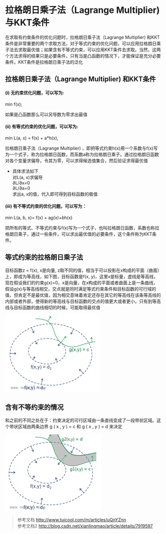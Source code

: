 # 拉格朗日乘子法（Lagrange Multiplier)与KKT条件
在求取有约束条件的优化问题时，拉格朗日乘子法（Lagrange Multiplier) 和KKT条件是非常重要的两个求取方法，对于等式约束的优化问题，可以应用拉格朗日乘子法去求取最优值；如果含有不等式约束，可以应用KKT条件去求取。当然，这两个方法求得的结果只是必要条件，只有当是凸函数的情况下，才能保证是充分必要条件。KKT条件是拉格朗日乘子法的泛化

## 拉格朗日乘子法（Lagrange Multiplier) 和KKT条件
#### (i) 无约束优化问题，可以写为:

min f(x);  

如果是凸函数那么可以另导数为零求出最值

#### (ii) 有等式约束的优化问题，可以写为:

  min L(a, x) = f(x) + a*h(x),

拉格朗日乘子法（Lagrange Multiplier) ，即把等式约束h(x)用一个系数与f(x)写为一个式子，称为拉格朗日函数，而系数a称为拉格朗日乘子。通过拉格朗日函数对各个变量求偏导，令其为零，可以求得候选值集合，然后验证求得最优值
* 具体求法如下  
对L(a, x)求偏导  
∂L/∂x=0  
∂L/∂a=0  
求出a, x的值，代入即可得到目标函数的极值

#### (iii) 有不等式约束的优化问题，可以写为：

  min L(a, b, x)= f(x) + a*g(x)+b*h(x)

  把所有的等式、不等式约束与f(x)写为一个式子，也叫拉格朗日函数，系数也称拉格朗日乘子，通过一些条件，可以求出最优值的必要条件，这个条件称为KKT条件。
## 等式约束的拉格朗日乘子法
目标函数z = f(x), x是向量, z取不同的值，相当于可以投影在x构成的平面（曲面）上，即成为等高线，如下图，目标函数是f(x, y)，这里x是标量，虚线是等高线，现在假设我们的约束g(x)=0，x是向量，在x构成的平面或者曲面上是一条曲线，假设g(x)与等高线相交，交点就是同时满足等式约束条件和目标函数的可行域的值，但肯定不是最优值，因为相交意味着肯定还存在其它的等高线在该条等高线的内部或者外部，使得新的等高线与目标函数的交点的值更大或者更小，只有到等高线与目标函数的曲线相切的时候，可能取得最优值

<img src="./formulary/4.jpeg" height="250px" />

## 含有不等约束的情况
和之前的不同之处在于：约束决定的可行区域由一条直线变成了一段带状区域。这个带状区域由两条边界 g ( x , y ) = c 和 g ( x , y ) = d 来决定

<img src="./formulary/5.jpeg" height="250px" />

> 参考文档 http://www.tuicool.com/m/articles/uQnYZnn  
参考文档2 http://blog.csdn.net/xianlingmao/article/details/7919597
